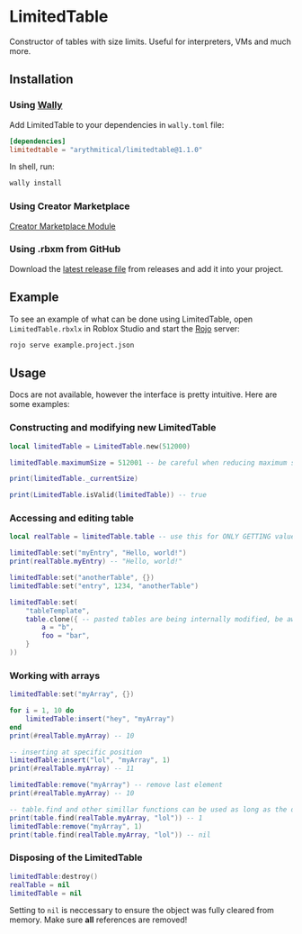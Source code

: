 # LimitedTable

Constructor of tables with size limits. Useful for interpreters, VMs and much more.

## Installation

### Using [Wally](https://github.com/UpliftGames/wally)

Add LimitedTable to your dependencies in `wally.toml` file:

```toml
[dependencies]
limitedtable = "arythmitical/limitedtable@1.1.0"
```

In shell, run:

```bash
wally install
```

### Using Creator Marketplace

[Creator Marketplace Module](https://create.roblox.com/store/asset/103337933619557)

### Using .rbxm from GitHub

Download the [latest release file](github.com/arythmitical/LimitedTable/releases) from releases and add it into your project.

## Example

To see an example of what can be done using LimitedTable, open `LimitedTable.rbxlx` in Roblox Studio and start the [Rojo](https://rojo.space/) server:

```bash
rojo serve example.project.json
```

## Usage

Docs are not available, however the interface is pretty intuitive. Here are some examples:

### Constructing and modifying new LimitedTable

```lua
local limitedTable = LimitedTable.new(512000)

limitedTable.maximumSize = 512001 -- be careful when reducing maximum size

print(limitedTable._currentSize)

print(LimitedTable.isValid(limitedTable)) -- true
```

### Accessing and editing table

```lua
local realTable = limitedTable.table -- use this for ONLY GETTING values!

limitedTable:set("myEntry", "Hello, world!")
print(realTable.myEntry) -- "Hello, world!"

limitedTable:set("anotherTable", {})
limitedTable:set("entry", 1234, "anotherTable")

limitedTable:set(
    "tableTemplate",
    table.clone({ -- pasted tables are being internally modified, be aware!
        a = "b",
        foo = "bar",
    }
))
```

### Working with arrays

```lua
limitedTable:set("myArray", {})

for i = 1, 10 do
    limitedTable:insert("hey", "myArray")
end
print(#realTable.myArray) -- 10

-- inserting at specific position
limitedTable:insert("lol", "myArray", 1)
print(#realTable.myArray) -- 11

limitedTable:remove("myArray") -- remove last element
print(#realTable.myArray) -- 10

-- table.find and other simillar functions can be used as long as the don't modify the table
print(table.find(realTable.myArray, "lol")) -- 1
limitedTable:remove("myArray", 1)
print(table.find(realTable.myArray, "lol")) -- nil
```

### Disposing of the LimitedTable

```lua
limitedTable:destroy()
realTable = nil
limitedTable = nil
```

Setting to `nil` is neccessary to ensure the object was fully cleared from memory. Make sure **all** references are removed!
